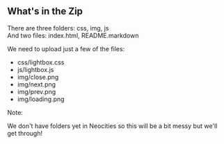 ## What's in the Zip

There are three folders: css, img, js<br>
And two files: index.html, README.markdown

We need to upload just a few of the files:

- css/lightbox.css
- js/lightbox.js
- img/close.png
- img/next.png
- img/prev.png
- img/loading.png


Note:

We don't have folders yet in Neocities so this will be a bit messy but we'll get through!

